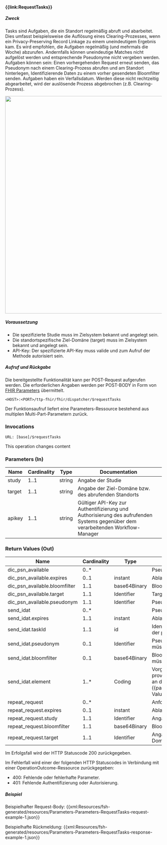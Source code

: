 #### **{{link:RequestTasks}}**

##### **Zweck**
Tasks sind Aufgaben, die ein Standort regelmäßig abruft
und abarbeitet. Dies umfasst beispielsweise die Auflösung eines Clearing-Prozesses,
wenn ein Privacy-Preserving Record Linkage zu einem uneindeutigem Ergebnis kam. Es
wird empfohlen, die Aufgaben regelmäßig (und mehrmals die Woche) abzurufen.
Andernfalls können uneindeutige Matches nicht aufgelöst werden und entsprechende
Pseudonyme nicht vergeben werden. Aufgaben können sein: Einen vorhergehenden
Request erneut senden, das Pseudonym nach einem Clearing-Prozess abrufen und am
Standort hinterlegen, Identifizierende Daten zu einem vorher gesendeten Bloomfilter
senden. Aufgaben haben ein Verfallsdatum. Werden diese nicht rechtzeitig abgearbeitet,
wird der auslösende Prozess abgebrochen (z.B. Clearing-Prozess).

<p align="center">
  <img width="700" src="https://www.ths-greifswald.de/wp-content/uploads/2023/02/fhirgw-requestTasks.png">
</p>

##### **Voraussetzung**
- Die spezifizierte Studie muss im Zielsystem bekannt und angelegt sein.
- Die standortspezifische Ziel-Domäne (target) muss im Zielsystem bekannt und angelegt sein.
- API-Key: Der spezifizierte API-Key muss valide und zum Aufruf der Methode autorisiert sein.

##### **Aufruf und Rückgabe**
Die bereitgestellte Funktionalität kann per POST-Request aufgerufen werden. Die erforderlichen Angaben werden per POST-BODY in Form von [FHIR Parameters](https://www.hl7.org/fhir/parameters.html) übermittelt.

`<HOST>:<PORT>/ttp-fhir/fhir/dispatcher/$requestTasks`

Der Funktionsaufruf liefert eine Parameters-Ressource bestehend aus multiplen Multi-Part-Parametern zurück.

### Invocations

`URL: [base]/$requestTasks`

This operation changes content

### Parameters (In)

 |**Name** | **Cardinality** | **Type** | **Documentation**                                                                                                                         |
|---|-----------------|---|-------------------------------------------------------------------------------------------------------------------------------------------|
|study| 1..1|string| Angabe der Studie                                                                                                                         |
 |target| 1..1|string| Angabe der Ziel-Domäne bzw. des abrufenden Standorts                                                                                                           |
 |apikey| 1..1|string| G&#252;ltiger API-Key zur Authentifizierung und Authorisierung des aufrufenden Systems gegen&#252;ber dem verarbeitenden Workflow-Manager |

### Return Values (Out)

|**Name** | **Cardinality** | **Type** | **Documentation**                                                                                                                         |
|---|-----------------|---|-------------------------------------------------------------------------------------------------------------------------------------------|
|dic_psn_available| 0..*||Pseudonym-Rückgabe aus einem Bloomfilter-Request.|
|dic_psn_available.expires| 0..1|instant|Ablaufdatum (danach ist die Information ungültig)|
|dic_psn_available.bloomfilter| 1..1|base64Binary|Bloomfilter|
|dic_psn_available.target| 1..1|Identifier|Target-Identifikator|
|dic_psn_available.pseudonym| 1..1|Identifier|Pseudonym|
|send_idat| 0..*||Pseudonym-Rückgabe aus einem Bloomfilter-Request.|
|send_idat.expires| 1..1|instant|Ablaufdatum (danach ist die Information ungültig)|
|send_idat.taskId| 1..1|id|Identifikator der Aufgabe, dient der Rückreferenzierung in der providePatientData Operation|
|send_idat.pseudonym| 0..1|Identifier|Pseudonym. Entweder Pseudonym oder Bloomfilter müssen enthalten sein.|
|send_idat.bloomfilter| 0..1|base64Binary|Bloomfilter. Entweder Pseudonym oder Bloomfilter müssen enthalten sein.|
|send_idat.element| 1..*|Coding|Vorgabe, welche Elemente in den IDAT von providePatientData enthalten sein sollen. Das Coding ist an das Value Set {{pagelink:ImplementationGuide/markdown/Terminologie-ValueSets-IdatElements.md}} gebunden.|
|repeat_request| 0..*||Anforderung einen Bloomfilter-Request zu wiederholen.|
|repeat_request.expires| 0..1|instant|Ablaufdatum (danach ist die Information ungültig)|
|repeat_request.study| 1..1|Identifier|Angabe der Studie|
|repeat_request.bloomfilter| 1..1|base64Binary|Bloomfilter|
|repeat_request.target| 1..1|Identifier|Angabe des Bloomfilter sendenden Standorts (Ziel-Domäne)|

Im Erfolgsfall wird der HTTP Statuscode 200 zurückgegeben.

Im Fehlerfall wird einer der folgenden HTTP Statuscodes in Verbindung mit einer OperationOutcome-Ressource zurückgegeben:
* 400: Fehlende oder fehlerhafte Parameter.
* 401: Fehlende Authentifizierung oder Autorisierung.

##### **Beispiel**
Beispielhafter Request-Body:
{{xml:Resources/fsh-generated/resources/Parameters-Parameters-RequestTasks-request-example-1.json}}

Beispielhafte Rückmeldung:
{{xml:Resources/fsh-generated/resources/Parameters-Parameters-RequestTasks-response-example-1.json}}
